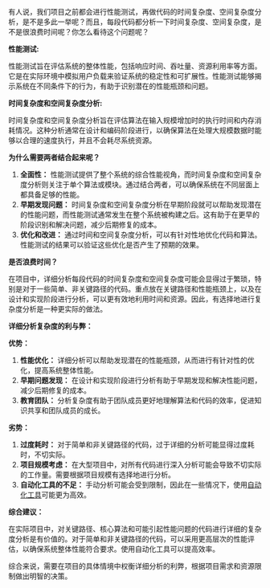 有人说，我们项目之前都会进行性能测试，再做代码的时间复杂度、空间复杂度分析，是不是多此一举呢？而且，每段代码都分析一下时间复杂度、空间复杂度，是不是很浪费时间呢？你怎么看待这个问题呢？



**性能测试:**

性能测试旨在评估系统的整体性能，包括响应时间、吞吐量、资源利用率等方面。它是在实际环境中模拟用户负载来验证系统的稳定性和可扩展性。性能测试能够揭示系统在不同条件下的行为，有助于识别潜在的性能瓶颈和问题。

**时间复杂度和空间复杂度分析:**

时间复杂度和空间复杂度分析旨在评估算法在输入规模增加时的执行时间和内存消耗情况。这种分析通常在设计和编码阶段进行，以确保算法在处理大规模数据时能够以合理的速度执行，并且不会耗尽系统资源。

**为什么需要两者结合起来呢？**

1. **全面性：** 性能测试提供了整个系统的综合性能视角，而时间复杂度和空间复杂度分析则关注于单个算法或模块。通过结合两者，可以确保系统在不同层面上都具备足够的性能。
2. **早期发现问题：** 时间复杂度和空间复杂度分析在早期阶段就可以帮助发现潜在的性能问题，而性能测试通常发生在整个系统被构建之后。这有助于在更早的阶段识别和解决问题，减少后期修复的成本。
3. **优化和改进：** 通过时间和空间复杂度分析，可以有针对性地优化代码和算法。性能测试的结果可以验证这些优化是否产生了预期的效果。



**是否浪费时间？**

在项目中，详细分析每段代码的时间复杂度和空间复杂度可能会显得过于繁琐，特别是对于一些简单、非关键路径的代码。重点放在关键路径和性能瓶颈上，以及在设计和实现阶段进行分析，可以更有效地利用时间和资源。因此，有选择地进行复杂度分析是一种更实际的做法。



**详细分析复杂度的利与弊：**

**优势：**

1. **性能优化：** 详细分析可以帮助发现潜在的性能瓶颈，从而进行有针对性的优化，提高系统整体性能。
2. **早期问题发现：** 在设计和实现阶段进行分析有助于早期发现和解决性能问题，减少后期修复的成本。
3. **教育团队：** 分析复杂度有助于团队成员更好地理解算法和代码的效率，促进知识共享和团队成员的成长。

**劣势：**

1. **过度耗时：** 对于简单和非关键路径的代码，过于详细的分析可能显得过度耗时，不切实际。
2. **项目规模考虑：** 在大型项目中，对所有代码进行深入分析可能会导致不切实际的工作量。需要根据项目规模有选择地进行分析。
3. **自动化工具的不足：** 手动分析可能会受到限制，因此在一些情况下，使用[自动化工具](https://xie.infoq.cn/article/77e0c2e90d3aea27ad2f531ed)可能更为高效。



**综合建议：**

在实际项目中，对关键路径、核心算法和可能引起性能问题的代码进行详细的复杂度分析是有价值的。对于简单和非关键路径的代码，可以采用更高层次的性能评估，以确保系统整体性能符合要求。使用自动化工具可以提高效率。

综合来说，需要在项目的具体情境中权衡详细分析的利弊，根据项目需求和资源限制做出明智的决策。